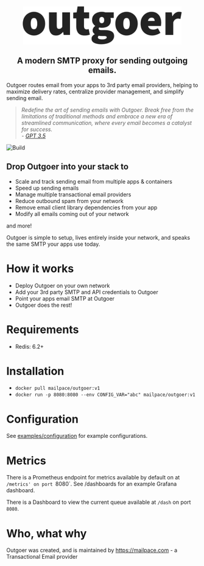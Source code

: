 <h2 align="center">
    <a href="https://outgoer.com" target="blank_">
        <img height="100" alt="HTTPie" src="./outgoer-logo.png" />
    </a>
    <br>
    <br>
    A modern SMTP proxy for sending outgoing emails.
</h2>


 Outgoer routes email from your apps to 3rd party email providers, helping to maximize delivery rates, centralize provider management, and simplify sending email.

> _Redefine the art of sending emails with Outgoer. Break free from the limitations of traditional methods and embrace a new era of streamlined communication, where every email becomes a catalyst for success._  
_\- <a href="chat.openai.com/">GPT 3.5</a>_

![Build](https://github.com/mailpace/outgoer/actions/workflows/nodejs.yml/badge.svg)

## Drop Outgoer into your stack to 

- Scale and track sending email from multiple apps & containers
- Speed up sending emails
- Manage multiple transactional email providers
- Reduce outbound spam from your network
- Remove email client library dependencies from your app
- Modify all emails coming out of your network

and more!

Outgoer is simple to setup, lives entirely inside your network, and speaks the same SMTP your apps use today.

# How it works

- Deploy Outgoer on your own network
- Add your 3rd party SMTP and API credentials to Outgoer
- Point your apps email SMTP at Outgoer
- Outgoer does the rest!

# Requirements

- Redis: 6.2+

# Installation

- `docker pull mailpace/outgoer:v1`
- `docker run -p 8080:8080 --env CONFIG_VAR="abc" mailpace/outgoer:v1`

# Configuration

See [examples/configuration]() for example configurations.

# Metrics

There is a Prometheus endpoint for metrics available by default on at `/metrics' on port `8080`. See /dashboards for an example Grafana dashboard.

There is a Dashboard to view the current queue available at `/dash` on port `8080`.

# Who, what why

Outgoer was created, and is maintained by https://mailpace.com - a Transactional Email provider